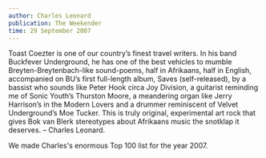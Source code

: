 ```yaml
---
author: Charles Leonard
publication: The Weekender
time: 29 September 2007
---
```


Toast Coezter is one of our country’s finest travel writers. In his band Buckfever Underground, he has one of the best vehicles to mumble Breyten-Breytenbach-like sound-poems, half in Afrikaans, half in English, accompanied on BU’s first full-length album, Saves (self-released), by a bassist who sounds like Peter Hook circa Joy Division, a guitarist reminding me of Sonic Youth’s Thurston Moore, a meandering organ like Jerry Harrison’s in the Modern Lovers and a drummer reminiscent of Velvet Underground’s Moe Tucker. This is truly original, experimental art rock that gives Bok van Blerk stereotypes about Afrikaans music the snotklap it deserves. – Charles Leonard.

We made Charles's enormous Top 100 list for the year 2007.
